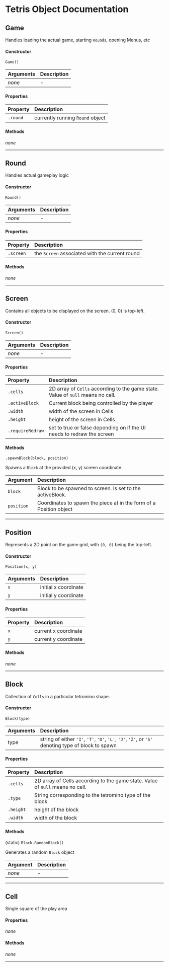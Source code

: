 # Tetris Object Documentation

## Game

Handles loading the actual game, starting `Rounds`, opening Menus, etc

#### Constructor

`Game()`

| Arguments | Description |
|:---|:---|
| _none_ | - |

#### Properties

| Property | Description |
|:---|:---|
| `.round` | currently running `Round` object |

#### Methods

_none_

---

## Round

Handles actual gameplay logic

#### Constructor

`Round()`

| Arguments | Description |
|:---|:---|
| _none_ | - |


#### Properties

| Property | Description |
|:---|:---|
| `.screen` | the `Screen` associated with the current round |

#### Methods

_none_

---

## Screen

Contains all objects to be displayed on the screen. (0, 0) is top-left.

#### Constructor

`Screen()`

| Arguments | Description |
|:---|:---|
| _none_ | - |

#### Properties

| Property | Description |
|:---|:---|
| `.cells` | 2D array of `Cells` according to the game state. Value of `null` means no cell. |
| `.activeBlock` | Current block being controlled by the player |
| `.width` | width of the screen in Cells |
| `.height` | height of the screen in Cells |
| `.requireRedraw` | set to true or false depending on if the UI needs to redraw the screen |

#### Methods

`.spawnBlock(block, position)`

Spawns a `Block` at the provided (x, y) screen coordinate.

| Argument | Description |
|:---|:---|
| `block` | Block to be spawned to screen. Is set to the activeBlock. |
| `position` | Coordinates to spawn the piece at in the form of a Position object |


---

## Position

Represents a 2D point on the game grid, with `(0, 0)` being the top-left.

#### Constructor

`Position(x, y)`

| Arguments | Description |
|:---|:---|
| `x` | initial x coordinate |
| `y` | initial y coordinate |

#### Properties

| Property | Description |
|:---|:---|
| `x` | current x coordinate |
| `y` | current y coordinate |

#### Methods

_none_

---

## Block

Collection of `Cells` in a particular tetromino shape.

#### Constructor

`Block(type)`

| Arguments | Description |
|:---|:---|
| type | string of either `'I'`, `'T'`, `'O'`, `'L'`, `'J'`, `'Z'`, or `'S'` denoting type of block to spawn |

#### Properties

| Property | Description |
|:---|:---|
| `.cells` | 2D array of Cells according to the game state. Value of `null` means no cell. |
| `.type` | String corresponding to the tetromino type of the block |
| `.height` | height of the block |
| `.width` | width of the block |

#### Methods

(static) `Block.RandomBlock()`

Generates a random `Block` object

| Argument | Description |
|:---|:---|
| _none_ | - |

---

## Cell

Single square of the play area

#### Properties

_none_

#### Methods

_none_

---
